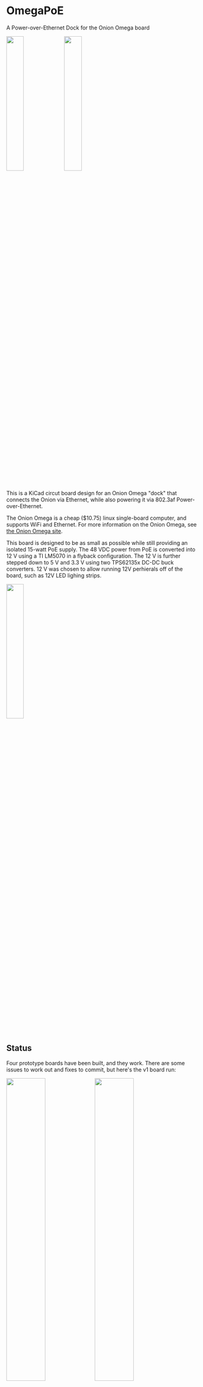# OmegaPoE
A Power-over-Ethernet Dock for the Onion Omega board

<img src="https://raw.githubusercontent.com/zeroping/OmegaPoE/master/renders/omegaPoE1.jpeg" width="30%"><img src="https://raw.githubusercontent.com/zeroping/OmegaPoE/master/renders/omegaPoE3.jpeg" width="30%">

This is a KiCad circut board design for an Onion Omega "dock" that connects the Onion via Ethernet, while also powering it via 802.3af Power-over-Ethernet.

The Onion Omega is a cheap ($10.75) linux single-board computer, and supports WiFi and Ethernet. For more information on the Onion Omega, see [the Onion Omega site](http://onion.io/omega2/).

This board is designed to be as small as possible while still providing an isolated 15-watt PoE supply. The 48 VDC power from PoE is converted into 12 V using a TI LM5070 in a flyback configuration. The 12 V is further stepped down to 5 V and 3.3 V using two TPS62135x DC-DC buck converters. 12 V was chosen to allow running 12V perhierals off of the board, such as 12V LED lighing strips. 

<img src="https://raw.githubusercontent.com/zeroping/OmegaPoE/master/renders/omegaPoE2.jpeg" width="30%">

## Status
Four prototype boards have been built, and they work. There are some issues to work out and fixes to commit, but here's the v1 board run:

<img src="https://raw.githubusercontent.com/zeroping/OmegaPoE/master/renders/photo_assembled_iso.jpeg" width="45%">
<img src="https://raw.githubusercontent.com/zeroping/OmegaPoE/master/renders/photo_top_view.jpeg" width="45%">


<img src="https://raw.githubusercontent.com/zeroping/OmegaPoE/master/renders/photo_unassembled_top.jpeg" width="45%">
<img src="https://raw.githubusercontent.com/zeroping/OmegaPoE/master/renders/photo_unassembled_bottom.jpeg" width="45%">
